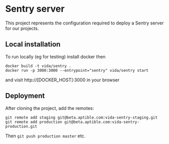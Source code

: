 Sentry server
===

This project represents the configuration required to deploy a Sentry
server for our projects.


Local installation
---
To run locally (eg for testing) install docker then

    docker build -t vida/sentry .
    docker run -p 3000:3000 --entrypoint="sentry" vida/sentry start

and visit http://[DOCKER_HOST]:3000 in your browser


Deployment
---

After cloning the project, add the remotes:

    git remote add staging git@beta.aptible.com:vida-sentry-staging.git
    git remote add production git@beta.aptible.com:vida-sentry-production.git

Then `git push production master` etc.
